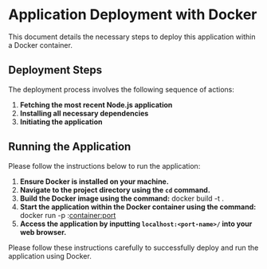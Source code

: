 # **Application Deployment with Docker**

This document details the necessary steps to deploy this application within a Docker container. 

## **Deployment Steps**

The deployment process involves the following sequence of actions:

1. **Fetching the most recent Node.js application**
2. **Installing all necessary dependencies**
3. **Initiating the application**

## **Running the Application**

Please follow the instructions below to run the application:

1. **Ensure Docker is installed on your machine.**
2. **Navigate to the project directory using the `cd` command.**
3. **Build the Docker image using the command:** docker build -t <image-name> .
4. **Start the application within the Docker container using the command:** docker run -p <host-port>:<container:port> <image-name>
5. **Access the application by inputting `localhost:<port-name>/` into your web browser.**

Please follow these instructions carefully to successfully deploy and run the application using Docker.
